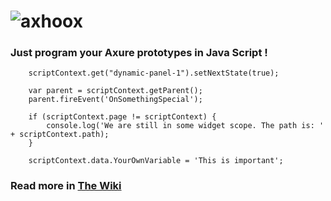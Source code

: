 # ![axhoox](http://content.screencast.com/users/rootnot/folders/Default/media/112b6f5f-18ca-463b-b892-3a4708f16463/logo-200px.png)

### Just program your Axure prototypes in Java Script !

		scriptContext.get("dynamic-panel-1").setNextState(true);

		var parent = scriptContext.getParent();
		parent.fireEvent('OnSomethingSpecial');

		if (scriptContext.page != scriptContext) {
			console.log('We are still in some widget scope. The path is: ' + scriptContext.path);
		}
  
		scriptContext.data.YourOwnVariable = 'This is important';
		
		
### Read more in [The Wiki](https://github.com/rootnot/axhoox/wiki)
